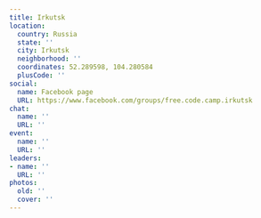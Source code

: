 ```yaml
---
title: Irkutsk
location:
  country: Russia
  state: ''
  city: Irkutsk
  neighborhood: ''
  coordinates: 52.289598, 104.280584
  plusCode: ''
social:
  name: Facebook page
  URL: https://www.facebook.com/groups/free.code.camp.irkutsk
chat:
  name: ''
  URL: ''
event:
  name: ''
  URL: ''
leaders:
- name: ''
  URL: ''
photos:
  old: ''
  cover: ''
---
```

